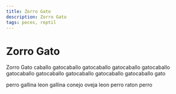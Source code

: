 ```yaml
---
title: Zorro Gato
description: Zorro Gato
tags: peces, reptil
---
```


# Zorro Gato

Zorro Gato caballo gatocaballo gatocaballo gatocaballo gatocaballo gatocaballo gatocaballo gatocaballo gatocaballo gatocaballo gato

perro gallina leon gallina conejo oveja leon perro raton perro